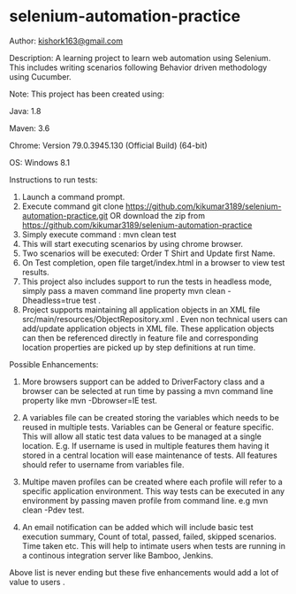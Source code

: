 # selenium-automation-practice

Author: kishork163@gmail.com

Description: A learning project to learn web automation using Selenium. This includes writing scenarios following Behavior driven methodology using Cucumber.

Note: This project has been created using:

Java: 1.8

Maven: 3.6

Chrome: Version 79.0.3945.130 (Official Build) (64-bit)

OS: Windows 8.1

Instructions to run tests:
1. Launch a command prompt. 
2. Execute command git clone https://github.com/kikumar3189/selenium-automation-practice.git OR download the zip from https://github.com/kikumar3189/selenium-automation-practice
3. Simply execute command : mvn clean test 
4. This will start executing scenarios by using chrome browser.
5. Two scenarios will be executed: Order T Shirt and Update first Name.
6. On Test completion, open file target/index.html in a browser to view test results.
7. This project also includes support to run the tests in headless mode, simply pass a maven command line property mvn clean -Dheadless=true test .
8. Project supports maintaining all application objects in an XML file src/main/resources/ObjectRepository.xml . Even non technical users can add/update application objects in XML file. These application objects can then be referenced directly in feature file and corresponding location properties are picked up by step definitions at run time.
  
Possible Enhancements:
1. More browsers support can be added to DriverFactory class and a browser can be selected at run time by passing a mvn command line property like mvn -Dbrowser=IE test.

2. A variables file can be created storing the variables which needs to be reused in multiple tests. Variables can be General or feature specific. This will allow all static test data values to be managed at a single location. E.g. If username is used in multiple features them having it stored in a central location will ease maintenance of tests. All features should refer to username from variables file.

3. Multipe maven profiles can be created where each profile will refer to a specific application environment. This way tests can be executed in any environment by passing maven profile from command line. e.g mvn clean -Pdev test.

4. An email notification can be added which will include basic test execution summary, Count of total, passed, failed, skipped scenarios. Time taken etc. This will help to intimate users when tests are running in a continous integration server like Bamboo, Jenkins.

Above list is never ending but these five enhancements would add a lot of value to users .

